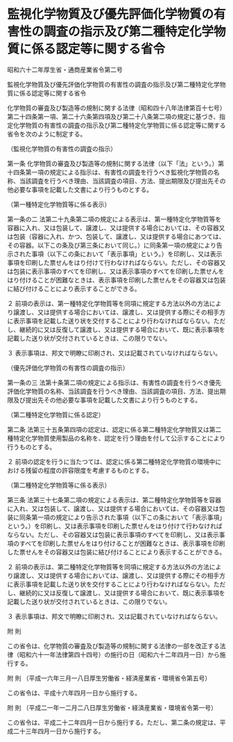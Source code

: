 # 監視化学物質及び優先評価化学物質の有害性の調査の指示及び第二種特定化学物質に係る認定等に関する省令

昭和六十二年厚生省・通商産業省令第二号

監視化学物質及び優先評価化学物質の有害性の調査の指示及び第二種特定化学物質に係る認定等に関する省令

化学物質の審査及び製造等の規制に関する法律（昭和四十八年法律第百十七号）第二十四条第一項、第二十六条第四項及び第二十八条第二項の規定に基づき、指定化学物質の有害性の調査の指示及び第二種特定化学物質に係る認定等に関する省令を次のように制定する。

（監視化学物質の有害性の調査の指示）

第一条 化学物質の審査及び製造等の規制に関する法律（以下「法」という。）第十四条第一項の規定による指示は、有害性の調査を行うべき監視化学物質の名称、当該調査を行うべき理由、当該調査の項目、方法、提出期限及び提出先その他必要な事項を記載した文書により行うものとする。

（第一種特定化学物質等に係る表示）

第一条の二 法第二十九条第二項の規定による表示は、第一種特定化学物質等を容器に入れ、又は包装して、譲渡し、又は提供する場合においては、その容器又は包装（容器に入れ、かつ、包装して、譲渡し、又は提供する場合にあつては、その容器。以下この条及び第三条において同じ。）に同条第一項の規定により告示された事項（以下この条において「表示事項」という。）を印刷し、又は表示事項を印刷した票せんをはり付けて行わなければならない。ただし、その容器又は包装に表示事項のすべてを印刷し、又は表示事項のすべてを印刷した票せんをはり付けることが困難なときは、表示事項を印刷した票せんをその容器又は包装に結び付けることにより表示することができる。

２ 前項の表示は、第一種特定化学物質等を同項に規定する方法以外の方法により譲渡し、又は提供する場合においては、譲渡し、又は提供する際にその相手方に表示事項を記載した送り状を交付することにより行わなければならない。ただし、継続的に又は反復して譲渡し、又は提供する場合において、既に表示事項を記載した送り状が交付されているときは、この限りでない。

３ 表示事項は、邦文で明瞭に印刷され、又は記載されていなければならない。

（優先評価化学物質の有害性の調査の指示）

第一条の三 法第十条第二項の規定による指示は、有害性の調査を行うべき優先評価化学物質の名称、当該調査を行うべき理由、当該調査の項目、方法、提出期限及び提出先その他必要な事項を記載した文書により行うものとする。

（第二種特定化学物質に係る認定）

第二条 法第三十五条第四項の認定は、認定に係る第二種特定化学物質又は第二種特定化学物質使用製品の名称を、認定を行う理由を付して公示することにより行うものとする。

２ 前項の認定を行うに当たつては、認定に係る第二種特定化学物質の環境中における残留の程度の許容限度を考慮するものとする。

（第二種特定化学物質等に係る表示）

第三条 法第三十七条第二項の規定による表示は、第二種特定化学物質等を容器に入れ、又は包装して、譲渡し、又は提供する場合においては、その容器又は包装に同条第一項の規定により告示された事項（以下この条において「表示事項」という。）を印刷し、又は表示事項を印刷した票せんをはり付けて行わなければならない。ただし、その容器又は包装に表示事項のすべてを印刷し、又は表示事項のすべてを印刷した票せんをはり付けることが困難なときは、表示事項を印刷した票せんをその容器又は包装に結び付けることにより表示することができる。

２ 前項の表示は、第二種特定化学物質等を同項に規定する方法以外の方法により譲渡し、又は提供する場合においては、譲渡し、又は提供する際にその相手方に表示事項を記載した送り状を交付することにより行わなければならない。ただし、継続的に又は反復して譲渡し、又は提供する場合において、既に表示事項を記載した送り状が交付されているときは、この限りでない。

３ 表示事項は、邦文で明瞭に印刷され、又は記載されていなければならない。

附 則

この省令は、化学物質の審査及び製造等の規制に関する法律の一部を改正する法律（昭和六十一年法律第四十四号）の施行の日（昭和六十二年四月一日）から施行する。

附 則 （平成一六年三月一八日厚生労働省・経済産業省・環境省令第五号）

この省令は、平成十六年四月一日から施行する。

附 則 （平成二一年一二月二八日厚生労働省・経済産業省・環境省令第一号）

この省令は、平成二十二年四月一日から施行する。ただし、第二条の規定は、平成二十三年四月一日から施行する。
